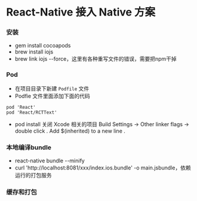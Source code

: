 # React-Native 接入 Native 方案

### 安装
+ gem install cocoapods
+ brew install iojs
+ brew link iojs --force，这里有各种重写文件的错误，需要把npm干掉

### Pod
+ 在项目目录下新建 `Podfile` 文件
+ Podfie 文件里面添加下面的代码
```
pod 'React'
pod 'React/RCTText'
```
+ pod install
关闭 Xcode 相关的项目
Build Settings -> Other linker flags -> double click . Add $(inherited) to a new line .


### 本地编译bundle
+ react-native bundle --minify
+ curl 'http://localhost:8081/xxx/index.ios.bundle' -o main.jsbundle，依赖运行的打包服务


### 缓存和打包

